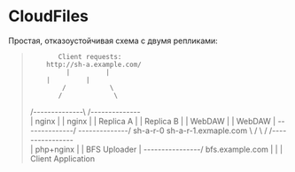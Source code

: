 # CloudFiles

Простая, отказоустойчивая схема с двумя репликами:

>
>            Client requests:
>         http://sh-a.example.com/
>              |         |
>	      |         |
>             /           \
>            /             \
>/--------------\      /--------------\
>|     nginx    |      |     nginx    |
>|   Replica A  |      |   Replica B  |
>|    WebDAW    |      |    WebDAW    |
>\--------------/      \--------------/
>   sh-a-r-0         sh-a-r-1.exmaple.com
>            \           /
>             \         /
>          /----------------\
>          |   php+nginx    |
>          |  BFS Uploader  |
>          \----------------/
>	    bfs.example.com
>                  |
>                  |
>                  |
>          Client Application
>

